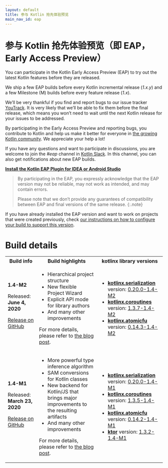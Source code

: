 ```yaml
---
layout: default
title: 参与 Kotlin 抢先体验预览
main_nav_id: eap
---
```


# 参与 Kotlin 抢先体验预览（即 EAP，Early Access Preview）

You can participate in the Kotlin Early Access Preview (EAP) to try out the latest Kotlin features before they are released.

We ship a few EAP builds before every Kotlin incremental release (_1.x.y_) and a few Milestone (M) builds before every feature release (_1.x_). 

We’ll be very thankful if you find and report bugs to our issue tracker [YouTrack](https://kotl.in/issue). 
It is very likely that we’ll be able to fix them before the final release, which means you won’t need to wait until the next Kotlin release for your issues to be addressed. 

By participating in the Early Access Preview and reporting bugs, you contribute to Kotlin and help us make it better 
for everyone in [the growing Kotlin community](/community/). We appreciate your help a lot! 

If you have any questions and want to participate in discussions, you are welcome to join the _#eap_ channel in [Kotlin Slack](https://app.slack.com/client/T09229ZC6/C0KLZSCHF). 
In this channel, you can also get notifications about new EAP builds.

**[Install the Kotlin EAP Plugin for IDEA or Android Studio](install-eap-plugin.html)**

> By participating in the EAP, you expressly acknowledge that the EAP version may not be reliable, may not work as intended, and may contain errors.
>
> Please note that we don’t provide any guarantees of compatibility between EAP and final versions of the same release. 
{:.note}

If you have already installed the EAP version and want to work on projects that were created previously, 
check [our instructions on how to configure your build to support this version](configure-build-for-eap.html). 

# Build details

<table>
    <tr>
        <th>Build info</th>
        <th>Build highlights</th>
        <th>kotlinx library versions</th>
    </tr>
    <tr>
        <td><strong>1.4-M2</strong>
            <p> Released: <strong>June 4, 2020</strong></p>
            <p><a href="https://github.com/JetBrains/kotlin/releases/tag/v1.4-M2">Release on GitHub</a></p>
        </td>
        <td>
            <ul>
                <li>Hierarchical project structure</li>
                <li>New flexible Project Wizard</li>
                <li>Explicit API mode for library authors</li>
                <li>And many other improvements</li>
            </ul>
            <p> For more details, please refer to <a href="http://blog.jetbrains.com/kotlin/2020/06/kotlin-1-4-m2-released/" target="_blank">the blog post</a>.</p>
         </td>
        <td>
            <ul>
                <li><a href="https://github.com/Kotlin/kotlinx.serialization"><strong>kotlinx.serialization</strong></a> version: <a href="https://bintray.com/kotlin/kotlinx/kotlinx.serialization.runtime/0.20.0-1.4-M2">0.20.0-1.4-M2</a></li>
                <li><a href="https://github.com/Kotlin/kotlinx.coroutines"><strong>kotlinx.coroutines</strong></a> version: <a href="https://bintray.com/kotlin/kotlinx/kotlinx.coroutines/1.3.7-1.4-M2">1.3.7-1.4-M2</a></li>
                <li><a href="https://github.com/Kotlin/kotlinx.atomicfu"><strong>kotlinx.atomicfu</strong></a> version: <a href="https://bintray.com/kotlin/kotlinx/kotlinx.atomicfu/0.14.3-1.4-M2">0.14.3-1.4-M2</a></li>          
            </ul>
        </td>
    </tr>
    <tr>
        <td><strong>1.4-M1</strong>
            <p> Released: <strong>March 23, 2020</strong></p>
            <p><a href="https://github.com/JetBrains/kotlin/releases/tag/v1.4-M1">Release on GitHub</a></p>
        </td>
        <td>
            <ul>
                <li>More powerful type inference algorithm</li>
                <li>SAM conversions for Kotlin classes</li>
                <li>New backend for Kotlin/JS that brings major improvements to the resulting artifacts</li>
                <li>And many other improvements</li>
            </ul>
            <p> For more details, please refer to <a href="https://blog.jetbrains.com/kotlin/2020/03/kotlin-1-4-m1-released/" target="_blank">the blog post</a>.</p>
         </td>
        <td>
            <ul>
                <li><a href="https://github.com/Kotlin/kotlinx.serialization"><strong>kotlinx.serialization</strong></a> version: <a href="https://bintray.com/kotlin/kotlinx/kotlinx.serialization.runtime/0.20.0-1.4-M1">0.20.0-1.4-M1</a></li>
                <li><a href="https://github.com/Kotlin/kotlinx.coroutines"><strong>kotlinx.coroutines</strong></a> version: <a href="https://bintray.com/kotlin/kotlinx/kotlinx.coroutines/1.3.5-1.4-M1">1.3.5-1.4-M1</a></li>
                <li><a href="https://github.com/Kotlin/kotlinx.atomicfu"><strong>kotlinx.atomicfu</strong></a> version: <a href="https://bintray.com/kotlin/kotlinx/kotlinx.atomicfu/0.14.2-1.4-M1">0.14.2-1.4-M1</a></li>          
                <li><a href="https://ktor.io/"><strong>ktor</strong></a> version: <a href="https://bintray.com/kotlin/ktor/ktor/1.3.2-1.4-M1">1.3.2-1.4-M1</a></li>
            </ul>
        </td>
    </tr>
</table>
       

                
                

                

                